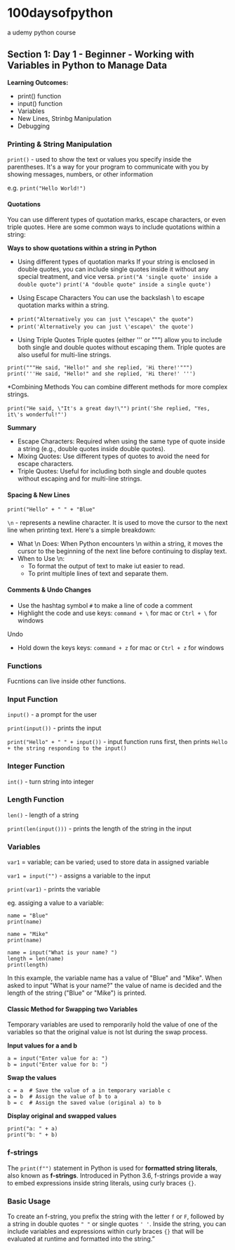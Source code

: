 # 100daysofpython
a udemy python course

## Section 1: Day 1 - Beginner - Working with Variables in Python to Manage Data
**Learning Outcomes:**
  - print() function
  - input() function
  - Variables
  - New Lines, Strinbg Manipulation
  - Debugging

### Printing & String Manipulation

`print()` - used to show the text or values you specify inside the parentheses. It's a way for your program to communicate with you by showing messages, numbers, or other information

e.g. `print("Hello World!")`  

#### Quotations
You can use different types of quotation marks, escape characters, or even triple quotes. Here are some common ways to include  quotations within a string:

**Ways to show quotations within a string in Python**

* Using different types of quotation marks
If your string is enclosed in double quotes, you can include single quotes inside it without any special treatment, and vice versa.
`print("A 'single quote' inside a double quote")`
`print('A "double quote" inside a single quote')`

* Using Escape Characters
You can use the backslash \ to escape quotation marks within a string.
- `print("Alternatively you can just \"escape\" the quote")`
- `print('Alternatively you can just \'escape\' the quote')`

* Using Triple Quotes
Triple quotes (either ''' or """) allow you to include both single and double quotes without escaping them. Triple quotes are also useful for multi-line strings.

`print("""He said, "Hello!" and she replied, 'Hi there!'""")`
`print('''He said, "Hello!" and she replied, 'Hi there!' ''')`

*Combining Methods
You can combine different methods for more complex strings.

`print("He said, \"It's a great day!\"")`
`print('She replied, "Yes, it\'s wonderful!"')`

**Summary**

- Escape Characters: Required when using the same type of quote inside a string (e.g., double quotes inside double quotes).
- Mixing Quotes: Use different types of quotes to avoid the need for escape characters.
- Triple Quotes: Useful for including both single and double quotes without escaping and for multi-line strings.

#### Spacing & New Lines
`print("Hello" + " " + "Blue"`

`\n` - represents a newline character. It is used to move the cursor to the next line when printing text. Here's a simple breakdown:

* What \n Does: When Python encounters \n within a string, it moves the cursor to the beginning of the next line before continuing to display text.
* When to Use \n:
  * To format the output of text to make iut easier to read.
  * To print multiple lines of text and separate them.

#### Comments & Undo Changes

- Use the hashtag symbol `#` to make a line of code a comment
- Highlight the code and use keys: `command + \` for mac or `Ctrl + \` for windows

Undo
- Hold down the keys keys: `command + z` for mac or `Ctrl + z` for windows


### Functions
Fucntions can live inside other functions.

### Input Function
`input()` - a prompt for the user

`print(input())` - prints the input

`print("Hello" + " " + input())` - input function runs first, then prints `Hello + the string responding to the input()`

### Integer Function 
`int()` - turn string into integer

### Length Function
`len()` - length of a string

`print(len(input()))` - prints the length of the string in the input

### Variables
`var1` = variable; can be varied; used to store data in assigned variable

`var1 = input("")` - assigns a variable to the input

`print(var1)` - prints the variable

eg. assiging a value to a variable:

```
name = "Blue"
print(name)

name = "Mike"
print(name)

name = input("What is your name? ")
length = len(name)
print(length)
```
In this example, the variable name has a value of "Blue" and "Mike". When asked to input "What is your name?" the value of name is decided and the length of the string ("Blue" or "Mike") is printed. 

#### Classic Method for Swapping two Variables
Temporary variables are used to remporarily hold the value of one of the variables so that the original value is not lst during the swap process.

**Input values for a and b**
````
a = input("Enter value for a: ")
b = input("Enter value for b: ")
````

**Swap the values**
````
c = a  # Save the value of a in temporary variable c
a = b  # Assign the value of b to a
b = c  # Assign the saved value (original a) to b
````

**Display original and swapped values**
````
print("a: " + a)
print("b: " + b)
````

### f-strings
The `print(f"")` statement in Python is used for **formatted string literals**, also known as **f-strings**. Introduced in Python 3.6, f-strings provide a way to embed expressions inside string literals, using curly braces `{}`.

### Basic Usage 
To create an f-string, you prefix the string with the letter `f` or `F`, followed by a string in double quotes `" "` or single quotes `' '`. Inside the string, you can include variables and expressions within curly braces `{}` that will be evaluated at runtime and formatted into the string.”


